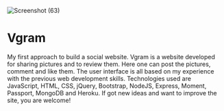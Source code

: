 ![Screenshot (63)](https://user-images.githubusercontent.com/53209069/117275594-d0124200-ae7b-11eb-8891-5e8341a531ec.png)
# Vgram
My first approach to build a social website. Vgram is a website developed for sharing pictures and to review them. Here one can post the pictures, comment and like them. The user interface is all based on my experience with the previous web development skills. Technologies used are JavaScript, HTML, CSS, jQuery, Bootstrap, NodeJS, Express, Moment, Passport, MongoDB and Heroku.
If got new ideas and want to improve the site, you are welcome!
